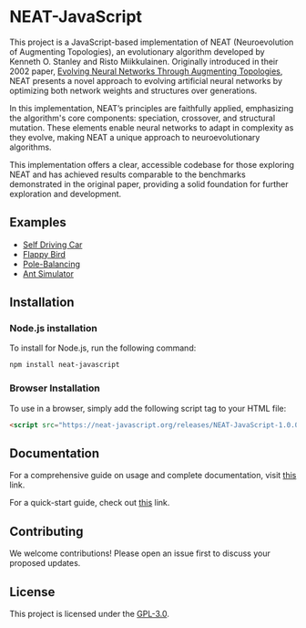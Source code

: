 # NEAT-JavaScript

This project is a JavaScript-based implementation of NEAT (Neuroevolution of Augmenting Topologies), an evolutionary algorithm developed by Kenneth O. Stanley and Risto Miikkulainen. Originally introduced in their 2002 paper, [Evolving Neural Networks Through Augmenting Topologies](https://nn.cs.utexas.edu/downloads/papers/stanley.ec02.pdf), NEAT presents a novel approach to evolving artificial neural networks by optimizing both network weights and structures over generations.

In this implementation, NEAT’s principles are faithfully applied, emphasizing the algorithm's core components: speciation, crossover, and structural mutation. These elements enable neural networks to adapt in complexity as they evolve, making NEAT a unique approach to neuroevolutionary algorithms.

This implementation offers a clear, accessible codebase for those exploring NEAT and has achieved results comparable to the benchmarks demonstrated in the original paper, providing a solid foundation for further exploration and development.

## Examples
- [Self Driving Car](https://neat-javascript.org/examples/self-driving-car.html)
- [Flappy Bird](https://neat-javascript.org/examples/flappy-bird.html)
- [Pole-Balancing](https://neat-javascript.org/examples/pole-balancing.html)
- [Ant Simulator](https://neat-javascript.org/examples/ant-simulator.html)

## Installation

### Node.js installation

To install for Node.js, run the following command:

```bash
npm install neat-javascript
```

### Browser Installation

To use in a browser, simply add the following script tag to your HTML file:

```html
<script src="https://neat-javascript.org/releases/NEAT-JavaScript-1.0.0.js"></script>
```

## Documentation
For a comprehensive guide on usage and complete documentation, visit [this](https://neat-javascript.org) link.

For a quick-start guide, check out [this](https://neat-javascript.org/quickstart.html) link.

## Contributing

We welcome contributions! Please open an issue first to discuss your proposed updates.

## License

This project is licensed under the [GPL-3.0](https://www.gnu.org/licenses/gpl-3.0.txt).